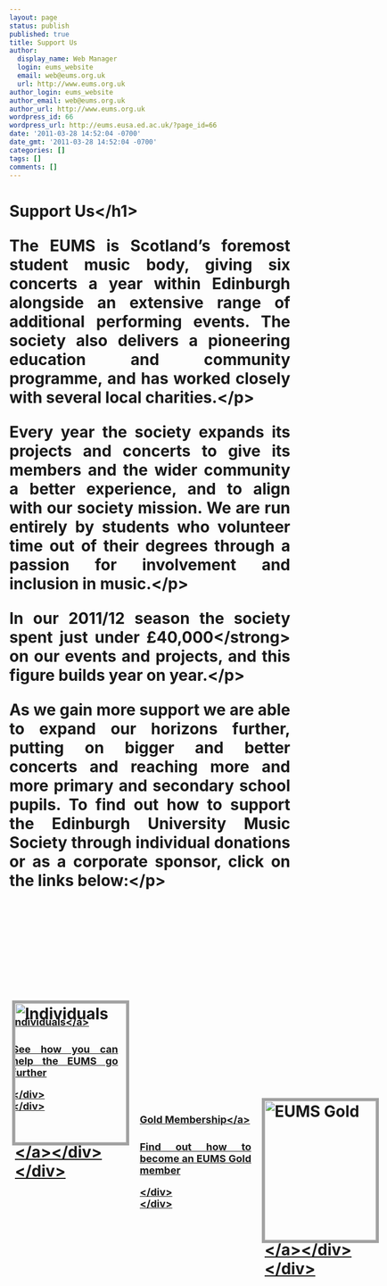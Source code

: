 ```yaml
---
layout: page
status: publish
published: true
title: Support Us
author:
  display_name: Web Manager
  login: eums_website
  email: web@eums.org.uk
  url: http://www.eums.org.uk
author_login: eums_website
author_email: web@eums.org.uk
author_url: http://www.eums.org.uk
wordpress_id: 66
wordpress_url: http://eums.eusa.ed.ac.uk/?page_id=66
date: '2011-03-28 14:52:04 -0700'
date_gmt: '2011-03-28 14:52:04 -0700'
categories: []
tags: []
comments: []
---
```

<h1 style="text-align: justify;">Support Us<&#47;h1></p>
<p style="text-align: justify;">The EUMS is Scotland&rsquo;s foremost student music body, giving six concerts a year within Edinburgh alongside an extensive range of additional&nbsp;performing events. The society also delivers a pioneering education and community programme, and has worked closely with several local charities.<&#47;p></p>
<p style="text-align: justify;">Every year the society expands its projects and concerts to give its members and the wider community a better experience, and to align with our society mission. We are run entirely by students who volunteer time out of their degrees through a passion for involvement and inclusion in music.<&#47;p></p>
<p style="text-align: justify;">In our 2011&#47;12 season the society spent just under <strong>&pound;40,000<&#47;strong> on our events and projects, and this figure builds year on year.<&#47;p></p>
<p style="text-align: justify;">As we gain more support we are able to expand our horizons further, putting on bigger and better concerts and reaching more and more primary and secondary school pupils. To find out how to support the Edinburgh University Music Society through individual donations or as a corporate sponsor, click on the links below:<&#47;p></p>
<div style="float: left; position: relative; left: 0px; top: 0px; width: 640px; height: 250px;">
<div>
<div class="featured-entry" style="float: left; position: absolute; left: 5px; top: 170px; width: 200px; height: 85px; z-index: 2;">
<p><a class="entry-title" style="font-size: 18px; margin: -2px 0 -15px 0;" href="http:&#47;&#47;eums.eusa.ed.ac.uk&#47;support&#47;individuals&#47;" rel="bookmark">Individuals<&#47;a></p>
<div class="entry-summary" style="padding-right: 10px;">
<p>See how you can help the EUMS go further</p>
<p><&#47;div><br />
<&#47;div></p>
<div style="float: left; position: absolute; left: 0px; top: 0px; width: 200px; height: 250px; z-index: 1; border: 5px solid #A1A1A1;"><a href="http:&#47;&#47;eums.eusa.ed.ac.uk&#47;support&#47;individuals&#47;"><img title="Individuals" alt="Individuals" src="http:&#47;&#47;eums.eusa.ed.ac.uk&#47;wp-content&#47;uploads&#47;build&#47;pagelinks&#47;support_individual.png" width="200" height="250" &#47;><&#47;a><&#47;div><br />
<&#47;div></p>
<div>
<div class="featured-entry" style="float: left; position: absolute; left: 224px; top: 170px; width: 200px; height: 85px; z-index: 2;">
<p><a class="entry-title" style="font-size: 18px; margin: -2px 0 -15px 0;" href="http:&#47;&#47;eums.eusa.ed.ac.uk&#47;support&#47;gold&#47;" rel="bookmark">Gold Membership<&#47;a></p>
<div class="entry-summary" style="padding-right: 0px;">
<p>Find out how to become an EUMS Gold member</p>
<p><&#47;div><br />
<&#47;div></p>
<div style="float: left; position: absolute; left: 219px; top: 0px; width: 200px; height: 250px; z-index: 1; border: 5px solid #A1A1A1;"><a href="http:&#47;&#47;eums.eusa.ed.ac.uk&#47;support&#47;gold&#47;"><img title="EUMS Gold" alt="EUMS Gold" src="http:&#47;&#47;eums.eusa.ed.ac.uk&#47;wp-content&#47;uploads&#47;build&#47;pagelinks&#47;support_gold.png" width="200" height="250" &#47;><&#47;a><&#47;div><br />
<&#47;div></p>
<div>
<div class="featured-entry" style="float: left; position: absolute; left: 443px; top: 170px; width: 200px; height: 85px; z-index: 2;">
<p><a class="entry-title" style="font-size: 18px; margin: -2px 0 -15px 0;" href="http:&#47;&#47;eums.eusa.ed.ac.uk&#47;support&#47;sponsorship&#47;" rel="bookmark">Sponsorship<&#47;a></p>
<div class="entry-summary" style="padding-right: 0px;">
<p>Become a sponsor and support our mission</p>
<p><&#47;div><br />
<&#47;div></p>
<div style="float: left; position: absolute; left: 438px; top: 0px; width: 200px; height: 250px; z-index: 1; border: 5px solid #A1A1A1;"><a href="http:&#47;&#47;eums.eusa.ed.ac.uk&#47;support&#47;sponsorship&#47;"><img title="Sponsorship" alt="Sponsorship" src="http:&#47;&#47;eums.eusa.ed.ac.uk&#47;wp-content&#47;uploads&#47;build&#47;pagelinks&#47;support_corporate.png" width="200" height="250" &#47;><&#47;a><&#47;div><br />
<&#47;div><br />
<&#47;div></p>
<div style="float: left; position: relative; left: 0px; top: 0px; width: 640px; height: 25px;"><&#47;div></p>
<p style="text-align: justify;">By supporting the EUMS you will be helping the society maintain its high quality reputation and fulfil its mission to make the finest music available to the greatest number of people.<&#47;p></p>
<h2>Our Supporters<&#47;h2></p>
<p style="text-align: center;"><a href="http:&#47;&#47;www.reddogmusic.co.uk&#47;"><img style="background-color: #a1a1a1; padding: 5px;" title="Red Dog Music" alt="Red Dog Music" src="http:&#47;&#47;eums.eusa.ed.ac.uk&#47;wp-content&#47;uploads&#47;build&#47;support&#47;reddogmusic.png" width="600" height="110" &#47;><&#47;a><&#47;p></p>
<p style="text-align: justify;">In October 2009 (16 months after first opening its doors) Red Dog Music was voted "Best Independent Retailer" by the Music Industries Association. They have continued to act as the UK's friendliest musical instruments and equipment retailer, and in this capacity have been expanding their support for community music organisations, including Edinburgh education charity&nbsp;<a title="Drake Music Scotland" href="http:&#47;&#47;eums.eusa.ed.ac.uk&#47;community&#47;education&#47;drake&#47;">Drake Music Scotland<&#47;a>. We look forward to building our relationship with Red Dog Music over the coming months...<&#47;p></p>
<p style="text-align: justify;">See what else they get up to at <a title="Red Dog Music" href="http:&#47;&#47;www.reddogmusic.co.uk&#47;">www.reddogmusic.co.uk<&#47;a>.<&#47;p></p>
<p style="text-align: center;"><a href="http:&#47;&#47;alastairtemple.co.uk&#47;"><img style="background-color: #a1a1a1; padding: 5px;" title="Alastair Temple Photography" alt="Alastair Temple Photography" src="http:&#47;&#47;eums.eusa.ed.ac.uk&#47;wp-content&#47;uploads&#47;build&#47;support&#47;alastairtemplephotography.png" width="600" height="110" &#47;><&#47;a><&#47;p></p>
<p style="text-align: justify;">Alastair Temple has been supporting the Edinburgh University Music Society for many years, attending concerts and other events and representing us in his photography. He has been featured as a freelance photographer and digital artist on multiple websites and in magazines such as Advanced Photoshop and Computer Arts Magazine.<&#47;p></p>
<p style="text-align: justify;">To find out more, go to his website at <a title="The Portfolio of Alastair Temple" href="http:&#47;&#47;alastairtemple.co.uk&#47;">alastairtemple.co.uk<&#47;a>.<&#47;p></p>
<p style="text-align: center;"><a href="http:&#47;&#47;www.copycatscotland.com&#47;"><img style="background-color: #a1a1a1; padding: 5px;" title="Copycat Scotland" alt="Copycat Scotland" src="http:&#47;&#47;eums.eusa.ed.ac.uk&#47;wp-content&#47;uploads&#47;build&#47;support&#47;copycatscotland.png" width="600" height="110" &#47;><&#47;a><&#47;p></p>
<p style="text-align: justify;">We have been printing with Copycat Scotland for many years, and they continue to provide us with excellent, fast and personalised service. From printing event publicity materials and concert programmes to our extensive <a title="find out about this year's Freshers' Week here" href="http:&#47;&#47;eums.eusa.ed.ac.uk&#47;freshers&#47;">freshers' week<&#47;a> needs; Copycat are always able to print materials quickly and to a high standard.<&#47;p></p>
<p style="text-align: justify;">If you want to see what Copycat can offer you, find them at <a title="Copycat Scotland" href="http:&#47;&#47;www.copycatscotland.com&#47;">www.copycatscotland.com<&#47;a>.<&#47;p></p>
